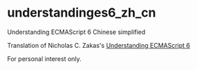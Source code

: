 understandinges6_zh_cn
======================

Understanding ECMAScript 6 Chinese simplified

Translation of Nicholas C. Zakas's [Understanding ECMAScript 6](https://github.com/nzakas/understandinges6)

For personal interest only.

